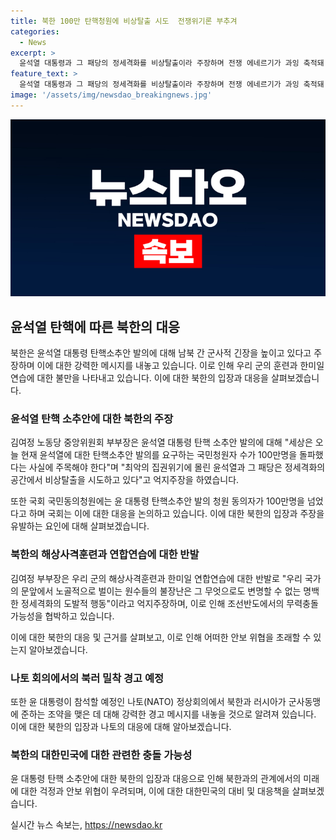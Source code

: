 ```yaml
---
title: 북한 100만 탄핵청원에 비상탈출 시도  전쟁위기론 부추겨
categories:
  - News
excerpt: >
  윤석열 대통령과 그 패당의 정세격화를 비상탈출이라 주장하며 전쟁 에네르기가 과잉 축적돼 폭발 직전이라고 말했다. 한미일 연합연습과 해상사격훈련을 놓고 무력충돌 가능성을 협박하며 윤 대통령을 비난한 김여정 부부장의 발언이 남북 간 군사적 긴장을 높이고 있다. 국내에서는 윤 대통령 탄핵 청원 수가 100만명을 돌파한 가운데 국회의 처리 여부가 논의되는 가운데, 김 부부장의 발언이 남남갈등 유발과 우리 군의 경계를 높이는 의도가 있다는 지적이다.
feature_text: >
  윤석열 대통령과 그 패당의 정세격화를 비상탈출이라 주장하며 전쟁 에네르기가 과잉 축적돼 폭발 직전이라고 말했다. 한미일 연합연습과 해상사격훈련을 놓고 무력충돌 가능성을 협박하며 윤 대통령을 비난한 김여정 부부장의 발언이 남북 간 군사적 긴장을 높이고 있다. 국내에서는 윤 대통령 탄핵 청원 수가 100만명을 돌파한 가운데 국회의 처리 여부가 논의되는 가운데, 김 부부장의 발언이 남남갈등 유발과 우리 군의 경계를 높이는 의도가 있다는 지적이다.
image: '/assets/img/newsdao_breakingnews.jpg'
---
```


<p><img src="/assets/img/newsdao_breakingnews.jpg" alt="pcversion 속보" /></p>

<h2 data-ke-size="size26">윤석열 탄핵에 따른 북한의 대응</h2>

<p data-ke-size="size16">북한은 윤석열 대통령 탄핵소추안 발의에 대해 남북 간 군사적 긴장을 높이고 있다고 주장하며 이에 대한 강력한 메시지를 내놓고 있습니다. 이로 인해 우리 군의 훈련과 한미일 연습에 대한 불만을 나타내고 있습니다. 이에 대한 북한의 입장과 대응을 살펴보겠습니다.</p>

<h3>윤석열 탄핵 소추안에 대한 북한의 주장</h3>

<p data-ke-size="size16">김여정 노동당 중앙위원회 부부장은 윤석열 대통령 탄핵 소추안 발의에 대해 "세상은 오늘 현재 윤석열에 대한 탄핵소추안 발의를 요구하는 국민청원자 수가 100만명을 돌파했다는 사실에 주목해야 한다"며 "최악의 집권위기에 몰린 윤석열과 그 패당은 정세격화의 공간에서 비상탈출을 시도하고 있다"고 억지주장을 하였습니다.</p>

<p data-ke-size="size16">또한 국회 국민동의청원에는 윤 대통령 탄핵소추안 발의 청원 동의자가 100만명을 넘었다고 하며 국회는 이에 대한 대응을 논의하고 있습니다. 이에 대한 북한의 입장과 주장을 유발하는 요인에 대해 살펴보겠습니다.</p>

<h3>북한의 해상사격훈련과 연합연습에 대한 반발</h3>

<p data-ke-size="size16">김여정 부부장은 우리 군의 해상사격훈련과 한미일 연합연습에 대한 반발로 "우리 국가의 문앞에서 노골적으로 벌이는 원수들의 불장난은 그 무엇으로도 변명할 수 없는 명백한 정세격화의 도발적 행동"이라고 억지주장하며, 이로 인해 조선반도에서의 무력충돌 가능성을 협박하고 있습니다.</p>

<p data-ke-size="size16">이에 대한 북한의 대응 및 근거를 살펴보고, 이로 인해 어떠한 안보 위협을 초래할 수 있는지 알아보겠습니다.</p>

<h3>나토 회의에서의 북러 밀착 경고 예정</h3>

<p data-ke-size="size16">또한 윤 대통령이 참석할 예정인 나토(NATO) 정상회의에서 북한과 러시아가 군사동맹에 준하는 조약을 맺은 데 대해 강력한 경고 메시지를 내놓을 것으로 알려져 있습니다. 이에 대한 북한의 입장과 나토의 대응에 대해 알아보겠습니다.</p>

<h3>북한의 대한민국에 대한 관련한 충돌 가능성</h3>

<p data-ke-size="size16">윤 대통령 탄핵 소추안에 대한 북한의 입장과 대응으로 인해 북한과의 관계에서의 미래에 대한 걱정과 안보 위협이 우려되며, 이에 대한 대한민국의 대비 및 대응책을 살펴보겠습니다.</p>
실시간 뉴스 속보는, <a href="https://newsdao.kr" rel="dofollow">https://newsdao.kr</a>


